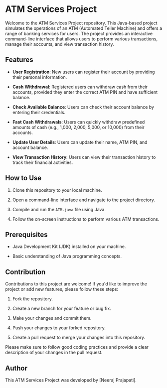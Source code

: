 # ATM Services Project

Welcome to the ATM Services Project repository. This Java-based project simulates the operations of an ATM (Automated Teller Machine) and offers a range of banking services for users. The project provides an interactive command-line interface that allows users to perform various transactions, manage their accounts, and view transaction history.

## Features

- **User Registration**: New users can register their account by providing their personal information.

- **Cash Withdrawal**: Registered users can withdraw cash from their accounts, provided they enter the correct ATM PIN and have sufficient balance.

- **Check Available Balance**: Users can check their account balance by entering their credentials.

- **Fast Cash Withdrawals**: Users can quickly withdraw predefined amounts of cash (e.g., 1,000, 2,000, 5,000, or 10,000) from their accounts.

- **Update User Details**: Users can update their name, ATM PIN, and account balance.

- **View Transaction History**: Users can view their transaction history to track their financial activities.

## How to Use

1. Clone this repository to your local machine.

2. Open a command-line interface and navigate to the project directory.

3. Compile and run the `ATM.java` file using Java.

4. Follow the on-screen instructions to perform various ATM transactions.

## Prerequisites

- Java Development Kit (JDK) installed on your machine.

- Basic understanding of Java programming concepts.

## Contribution

Contributions to this project are welcome! If you'd like to improve the project or add new features, please follow these steps:

1. Fork the repository.

2. Create a new branch for your feature or bug fix.

3. Make your changes and commit them.

4. Push your changes to your forked repository.

5. Create a pull request to merge your changes into this repository.

Please make sure to follow good coding practices and provide a clear description of your changes in the pull request.

## Author

This ATM Services Project was developed by [Neeraj Prajapati].
